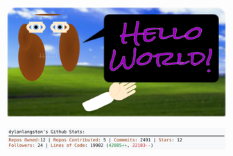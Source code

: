 <!-- 
Version 2.0.174
Built Sun Dec 29 2024 08:21:37 GMT+0000 (Coordinated Universal Time)
-->

<h1 align="center">
  <a href="https://github.com/dylanlangston/dylanlangston/tree/master/src" title="Click to View Source">
    <picture width="100%" alt="Dylan">
      <source media="(prefers-color-scheme: dark)" srcset="dylan-dark.svg?version=2.0.174">
      <img src="dylan-light.svg?version=2.0.174" alt="Dylan">
    </picture>
  </a>
</h1>

<div align="center">
  <picture width="100%" alt="Profile Info and Stats">
    <source media="(prefers-color-scheme: dark)" srcset="stats-dark.svg?version=2.0.174">
    <img src="stats-light.svg?version=2.0.174" alt="Profile Info and Stats">
  </picture>
</div>
